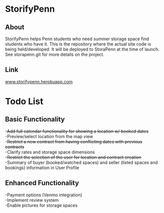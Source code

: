 StorifyPenn
===========

About
------
StorifyPenn helps Penn students who need summer storage space find students who have it. This is the repository where the actual site code is being held/developed. It will be deployed to StoraPenn at the time of launch. See storapenn.git for more details on the project.

Link
------
www.storifypenn.herokuapp.com

Todo List
======

Basic Functionality
------
-<del>Add full calendar functionality for showing a location w/ booked dates</del>  
-Preview/select location from the map view  
-<del>Restrict a new contract from having conflicting dates with previous contracts</del>  
-Clarify rates and storage space dimensions  
-<del>Restrict the selection of the user for location and contract creation</del>  
-Summary of buyer (booked/watched spaces) and seller (listed spaces and bookings) information in User Profile  
  
Enhanced Functionality
------
-Payment options (Venmo integration)  
-Implement review system  
-Enable pictures for storage spaces
